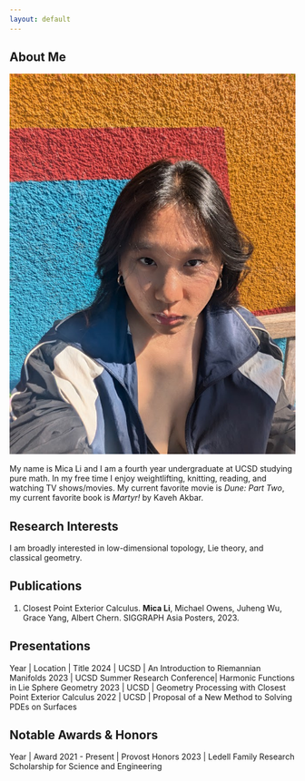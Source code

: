 ```yaml
---
layout: default
---
```


## About Me

<img class="profile-picture" src="mica-li.jpg">

My name is Mica Li and I am a fourth year undergraduate at UCSD studying pure math. In my free time I enjoy weightlifting, knitting, reading, and watching TV shows/movies. My current favorite movie is *Dune: Part Two*, my current favorite book is *Martyr!* by Kaveh Akbar. 

## Research Interests
I am broadly interested in low-dimensional topology, Lie theory, and classical geometry. 


## Publications

1. Closest Point Exterior Calculus. **Mica Li**, Michael Owens, Juheng Wu, Grace Yang, Albert Chern. SIGGRAPH Asia Posters, 2023.

## Presentations

Year | Location | Title
2024 | UCSD  | An Introduction to Riemannian Manifolds
2023 | UCSD Summer Research Conference| Harmonic Functions in Lie Sphere Geometry
2023 | UCSD | Geometry Processing with Closest Point Exterior Calculus
2022 | UCSD | Proposal of a New Method to Solving PDEs on Surfaces

## Notable Awards & Honors

Year | Award 
2021 - Present | Provost Honors
2023 | Ledell Family Research Scholarship for Science and Engineering





